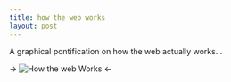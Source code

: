 ```yaml
---
title: how the web works
layout: post
---
```


A graphical pontification on how the web actually works...


-> ![How the web Works]({{site.url}}/i/how_the_web_works.jpg) <-
